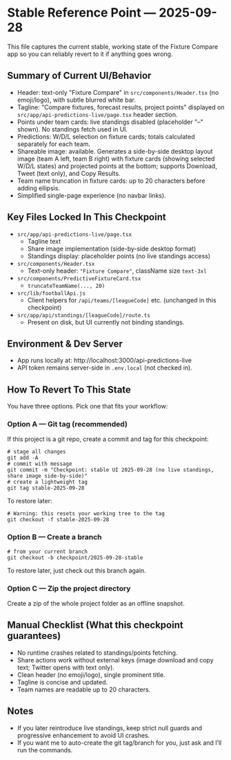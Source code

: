 # Stable Reference Point — 2025-09-28

This file captures the current stable, working state of the Fixture Compare app so you can reliably revert to it if anything goes wrong.

## Summary of Current UI/Behavior
- Header: text-only "Fixture Compare" in `src/components/Header.tsx` (no emoji/logo), with subtle blurred white bar.
- Tagline: "Compare fixtures, forecast results, project points" displayed on `src/app/api-predictions-live/page.tsx` header section.
- Points under team cards: live standings disabled (placeholder "–" shown). No standings fetch used in UI.
- Predictions: W/D/L selection on fixture cards; totals calculated separately for each team.
- Shareable image: available. Generates a side-by-side desktop layout image (team A left, team B right) with fixture cards (showing selected W/D/L states) and projected points at the bottom; supports Download, Tweet (text only), and Copy Results.
- Team name truncation in fixture cards: up to 20 characters before adding ellipsis.
- Simplified single-page experience (no navbar links).

## Key Files Locked In This Checkpoint
- `src/app/api-predictions-live/page.tsx`
  - Tagline text
  - Share image implementation (side-by-side desktop format)
  - Standings display: placeholder points (no live standings access)
- `src/components/Header.tsx`
  - Text-only header: `"Fixture Compare"`, className size `text-3xl`
- `src/components/PredictiveFixtureCard.tsx`
  - `truncateTeamName(..., 20)`
- `src/lib/footballApi.js`
  - Client helpers for `/api/teams/[leagueCode]` etc. (unchanged in this checkpoint)
- `src/app/api/standings/[leagueCode]/route.ts`
  - Present on disk, but UI currently not binding standings.

## Environment & Dev Server
- App runs locally at: http://localhost:3000/api-predictions-live
- API token remains server-side in `.env.local` (not checked in).

## How To Revert To This State
You have three options. Pick one that fits your workflow:

### Option A — Git tag (recommended)
If this project is a git repo, create a commit and tag for this checkpoint:

```
# stage all changes
git add -A
# commit with message
git commit -m "Checkpoint: stable UI 2025-09-28 (no live standings, share image side-by-side)"
# create a lightweight tag
git tag stable-2025-09-28
```
To restore later:
```
# Warning: this resets your working tree to the tag
git checkout -f stable-2025-09-28
```

### Option B — Create a branch
```
# from your current branch
git checkout -b checkpoint/2025-09-28-stable
```
To restore later, just check out this branch again.

### Option C — Zip the project directory
Create a zip of the whole project folder as an offline snapshot.

## Manual Checklist (What this checkpoint guarantees)
- No runtime crashes related to standings/points fetching.
- Share actions work without external keys (image download and copy text; Twitter opens with text only).
- Clean header (no emoji/logo), single prominent title.
- Tagline is concise and updated.
- Team names are readable up to 20 characters.

## Notes
- If you later reintroduce live standings, keep strict null guards and progressive enhancement to avoid UI crashes.
- If you want me to auto-create the git tag/branch for you, just ask and I’ll run the commands.
